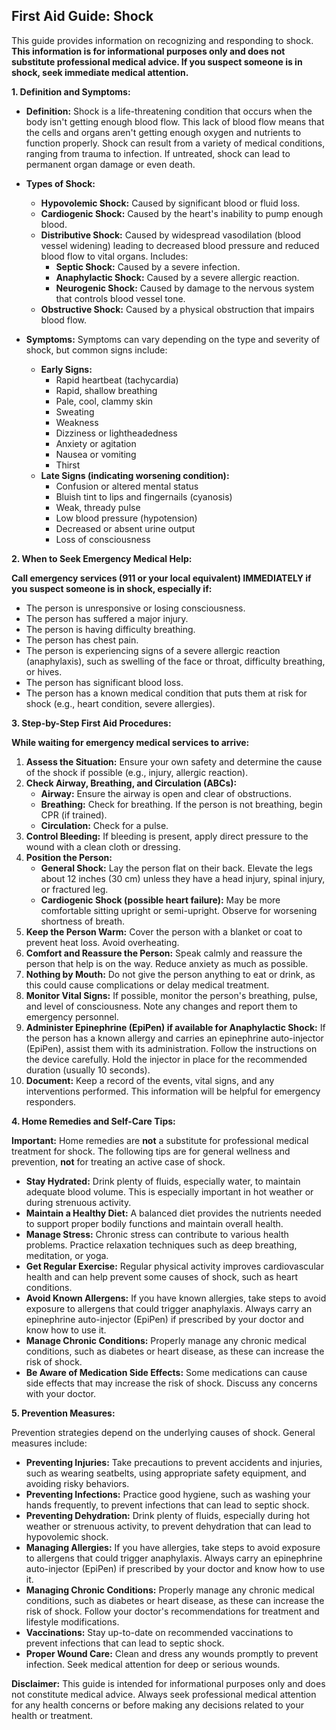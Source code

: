 ## First Aid Guide: Shock

This guide provides information on recognizing and responding to shock. **This information is for informational purposes only and does not substitute professional medical advice. If you suspect someone is in shock, seek immediate medical attention.**

**1. Definition and Symptoms:**

*   **Definition:** Shock is a life-threatening condition that occurs when the body isn't getting enough blood flow. This lack of blood flow means that the cells and organs aren't getting enough oxygen and nutrients to function properly. Shock can result from a variety of medical conditions, ranging from trauma to infection. If untreated, shock can lead to permanent organ damage or even death.

*   **Types of Shock:**

    *   **Hypovolemic Shock:** Caused by significant blood or fluid loss.
    *   **Cardiogenic Shock:** Caused by the heart's inability to pump enough blood.
    *   **Distributive Shock:** Caused by widespread vasodilation (blood vessel widening) leading to decreased blood pressure and reduced blood flow to vital organs. Includes:
        *   **Septic Shock:** Caused by a severe infection.
        *   **Anaphylactic Shock:** Caused by a severe allergic reaction.
        *   **Neurogenic Shock:** Caused by damage to the nervous system that controls blood vessel tone.
    *   **Obstructive Shock:** Caused by a physical obstruction that impairs blood flow.

*   **Symptoms:** Symptoms can vary depending on the type and severity of shock, but common signs include:

    *   **Early Signs:**
        *   Rapid heartbeat (tachycardia)
        *   Rapid, shallow breathing
        *   Pale, cool, clammy skin
        *   Sweating
        *   Weakness
        *   Dizziness or lightheadedness
        *   Anxiety or agitation
        *   Nausea or vomiting
        *   Thirst
    *   **Late Signs (indicating worsening condition):**
        *   Confusion or altered mental status
        *   Bluish tint to lips and fingernails (cyanosis)
        *   Weak, thready pulse
        *   Low blood pressure (hypotension)
        *   Decreased or absent urine output
        *   Loss of consciousness

**2. When to Seek Emergency Medical Help:**

**Call emergency services (911 or your local equivalent) IMMEDIATELY if you suspect someone is in shock, especially if:**

*   The person is unresponsive or losing consciousness.
*   The person has suffered a major injury.
*   The person is having difficulty breathing.
*   The person has chest pain.
*   The person is experiencing signs of a severe allergic reaction (anaphylaxis), such as swelling of the face or throat, difficulty breathing, or hives.
*   The person has significant blood loss.
*   The person has a known medical condition that puts them at risk for shock (e.g., heart condition, severe allergies).

**3. Step-by-Step First Aid Procedures:**

**While waiting for emergency medical services to arrive:**

1.  **Assess the Situation:** Ensure your own safety and determine the cause of the shock if possible (e.g., injury, allergic reaction).
2.  **Check Airway, Breathing, and Circulation (ABCs):**
    *   **Airway:** Ensure the airway is open and clear of obstructions.
    *   **Breathing:** Check for breathing. If the person is not breathing, begin CPR (if trained).
    *   **Circulation:** Check for a pulse.
3.  **Control Bleeding:** If bleeding is present, apply direct pressure to the wound with a clean cloth or dressing.
4.  **Position the Person:**
    *   **General Shock:** Lay the person flat on their back. Elevate the legs about 12 inches (30 cm) unless they have a head injury, spinal injury, or fractured leg.
    *   **Cardiogenic Shock (possible heart failure):** May be more comfortable sitting upright or semi-upright.  Observe for worsening shortness of breath.
5.  **Keep the Person Warm:** Cover the person with a blanket or coat to prevent heat loss. Avoid overheating.
6.  **Comfort and Reassure the Person:** Speak calmly and reassure the person that help is on the way.  Reduce anxiety as much as possible.
7.  **Nothing by Mouth:** Do not give the person anything to eat or drink, as this could cause complications or delay medical treatment.
8.  **Monitor Vital Signs:** If possible, monitor the person's breathing, pulse, and level of consciousness. Note any changes and report them to emergency personnel.
9.  **Administer Epinephrine (EpiPen) if available for Anaphylactic Shock:** If the person has a known allergy and carries an epinephrine auto-injector (EpiPen), assist them with its administration. Follow the instructions on the device carefully. Hold the injector in place for the recommended duration (usually 10 seconds).
10. **Document:** Keep a record of the events, vital signs, and any interventions performed. This information will be helpful for emergency responders.

**4. Home Remedies and Self-Care Tips:**

**Important:** Home remedies are **not** a substitute for professional medical treatment for shock. The following tips are for general wellness and prevention, **not** for treating an active case of shock.

*   **Stay Hydrated:** Drink plenty of fluids, especially water, to maintain adequate blood volume. This is especially important in hot weather or during strenuous activity.
*   **Maintain a Healthy Diet:** A balanced diet provides the nutrients needed to support proper bodily functions and maintain overall health.
*   **Manage Stress:** Chronic stress can contribute to various health problems. Practice relaxation techniques such as deep breathing, meditation, or yoga.
*   **Get Regular Exercise:** Regular physical activity improves cardiovascular health and can help prevent some causes of shock, such as heart conditions.
*   **Avoid Known Allergens:** If you have known allergies, take steps to avoid exposure to allergens that could trigger anaphylaxis. Always carry an epinephrine auto-injector (EpiPen) if prescribed by your doctor and know how to use it.
*   **Manage Chronic Conditions:** Properly manage any chronic medical conditions, such as diabetes or heart disease, as these can increase the risk of shock.
*   **Be Aware of Medication Side Effects:** Some medications can cause side effects that may increase the risk of shock. Discuss any concerns with your doctor.

**5. Prevention Measures:**

Prevention strategies depend on the underlying causes of shock. General measures include:

*   **Preventing Injuries:** Take precautions to prevent accidents and injuries, such as wearing seatbelts, using appropriate safety equipment, and avoiding risky behaviors.
*   **Preventing Infections:** Practice good hygiene, such as washing your hands frequently, to prevent infections that can lead to septic shock.
*   **Preventing Dehydration:** Drink plenty of fluids, especially during hot weather or strenuous activity, to prevent dehydration that can lead to hypovolemic shock.
*   **Managing Allergies:** If you have allergies, take steps to avoid exposure to allergens that could trigger anaphylaxis. Always carry an epinephrine auto-injector (EpiPen) if prescribed by your doctor and know how to use it.
*   **Managing Chronic Conditions:** Properly manage any chronic medical conditions, such as diabetes or heart disease, as these can increase the risk of shock.  Follow your doctor's recommendations for treatment and lifestyle modifications.
*   **Vaccinations:** Stay up-to-date on recommended vaccinations to prevent infections that can lead to septic shock.
*   **Proper Wound Care:** Clean and dress any wounds promptly to prevent infection. Seek medical attention for deep or serious wounds.

**Disclaimer:** This guide is intended for informational purposes only and does not constitute medical advice. Always seek professional medical attention for any health concerns or before making any decisions related to your health or treatment.

